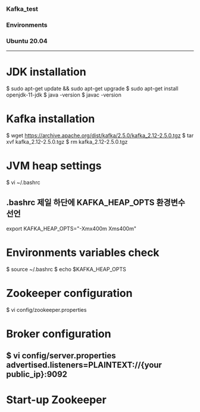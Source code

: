 ### Kafka_test
### Environments
### Ubuntu 20.04
--------------------------------------------------------------------
# JDK installation
$ sudo apt-get update && sudo apt-get upgrade
$ sudo apt-get install openjdk-11-jdk
$ java -version
$ javac -version

# Kafka installation
$ wget https://archive.apache.org/dist/kafka/2.5.0/kafka_2.12-2.5.0.tgz
$ tar xvf kafka_2.12-2.5.0.tgz
$ rm kafka_2.12-2.5.0.tgz

# JVM heap settings
$ vi ~/.bashrc

## .bashrc 제일 하단에 KAFKA_HEAP_OPTS 환경변수 선언
export KAFKA_HEAP_OPTS="-Xmx400m Xms400m"

# Environments variables check
$ source ~/.bashrc
$ echo $KAFKA_HEAP_OPTS

# Zookeeper configuration
$ vi config/zookeeper.properties

# Broker configuration
$ vi config/server.properties
advertised.listeners=PLAINTEXT://{your public_ip}:9092
--------------------------------------------------------------------
# Start-up Zookeeper
